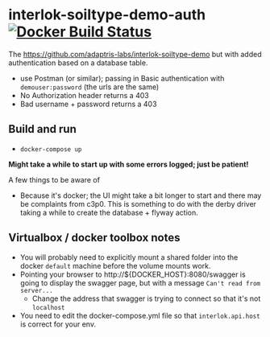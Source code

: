 # interlok-soiltype-demo-auth [![Docker Build Status](https://img.shields.io/docker/cloud/build/adaptrislabs/interlok-soiltype-demo-auth.svg)](https://hub.docker.com/r/adaptrislabs/nterlok-soiltype-demo-auth/)

The https://github.com/adaptris-labs/interlok-soiltype-demo but with added authentication based on a database table.

* use Postman (or similar); passing in Basic authentication with `demouser:password` (the urls are the same)
* No Authorization header returns a 403
* Bad username + password returns a 403

## Build and run

* ```docker-compose up```

__Might take a while to start up with some errors logged; just be patient!__

A few things to be aware of
* Because it's docker; the UI might take a bit longer to start and there may be complaints from c3p0. This is something to do with the derby driver taking a while to create the database + flyway action.


## Virtualbox / docker toolbox notes

* You will probably need to explicitly mount a shared folder into the docker `default` machine before the volume mounts work.
* Pointing your browser to http://${DOCKER_HOST}:8080/swagger is going to display the swagger page, but with a message `Can't read from server...`
    * Change the address that swagger is trying to connect so that it's not `localhost`
* You need to edit the docker-compose.yml file so that `interlok.api.host` is correct for your env.
